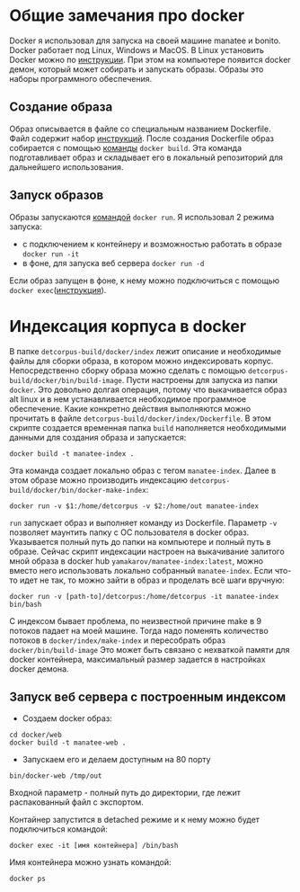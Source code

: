 # Общие замечания про docker

Docker я использовал для запуска на своей машине manatee и bonito.  
Docker работает под Linux, Windows и MacOS. 
В Linux установить Docker можно по [инструкции](https://docs.docker.com/v17.12/install/). 
При этом на компьютере появится docker демон, который может собирать и запускать образы.
Образы это наборы программного обеспечения. 

## Создание образа
Образ описывается в файле со специальным названием Dockerfile. 
Файл содержит набор [инструкций](https://docs.docker.com/engine/reference/builder/).
После создания Dockerfile образ собирается с помощью [команды](https://docs.docker.com/engine/reference/commandline/build/) ```docker build```. 
Эта команда подготавливает образ и складывает его в локальный репозиторий для дальнейшего использования.

## Запуск образов
Образы запускаются [командой](https://docs.docker.com/engine/reference/run/) ```docker run```.
Я использовал 2 режима запуска: 
- с подключением к контейнеру и возможностью работать в образе ```docker run -it```
- в фоне, для запуска веб сервера ```docker run -d```

Если образ запущен в фоне, к нему можно подключиться с помощью ```docker exec```([инструкция](https://docs.docker.com/engine/reference/commandline/exec/)).

# Индексация корпуса в docker

В папке ```detcorpus-build/docker/index``` лежит описание и необходимые файлы для сборки образа, в котором можно индексировать корпус.
Непосредственно сборку образа можно сделать с помощью ```detcorpus-build/docker/bin/build-image```. Пусти настроены для запуска из папки ```docker```. 
Это довольно долгая операция, потому что выкачивается образ alt linux и в нем устанавливается необходимое программное обеспечение.
Какие конкретно действия выполняются можно прочитать в файле ```detcorpus-build/docker/index/Dockerfile```.
В этом скрипте создается временная папка ```build``` наполняется необходимыми данными для создания образа и запускается:
```
docker build -t manatee-index .
```
Эта команда создает локально образ с тегом ```manatee-index```.
Далее в этом образе можно производить индексацию ```detcorpus-build/docker/bin/docker-make-index```:
```
docker run -v $1:/home/detcorpus -v $2:/home/out manatee-index 
```
```run``` запускает образ и выполняет команду из Dockerfile.
Параметр ```-v``` позволяет маунтить папку с ОС пользователя в docker образ. Указывается полный путь до папки на компьютере и полный путь в образе.
Сейчас скрипт индексации настроен на выкачивание залитого мной образа в docker hub ```yamakarov/manatee-index:latest```, можно вместо него использовать локально собранный ```manatee-index```.
Если что-то идет не так, то можно зайти в образ и проделать всё шаги вручную:
```
docker run -v [path-to]/detcorpus:/home/detcorpus -it manatee-index bin/bash
```
С индексом бывает проблема, по неизвестной причине make в 9 потоков падает на моей машине. Тогда надо поменять количество потоков в ```docker/index/make-index``` и пересобрать образ ```docker/bin/build-image``` Это может быть связано с нехваткой памяти для docker контейнера, максимальный размер задается в настройках docker демона.

## Запуск веб сервера с построенным индексом

- Создаем docker образ:

```
cd docker/web
docker build -t manatee-web .
```

- Запускаем его и делаем доступным на 80 порту

```
bin/docker-web /tmp/out
```

Входной параметр - полный путь до директории, где лежит распакованный файл с экспортом.

Контайнер запустится в detached режиме и к нему можно будет подключиться командой:

```
docker exec -it [имя контейнерa] /bin/bash
```

Имя контейнера можно узнать командой:

```
docker ps
```

